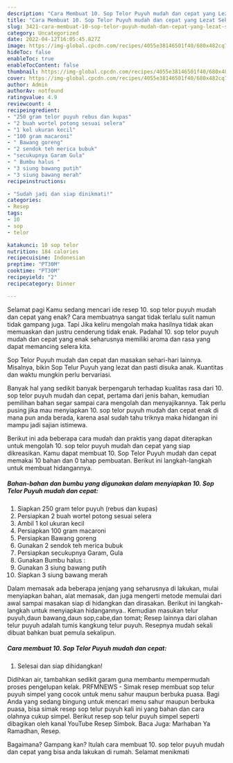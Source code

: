```yaml
---
description: "Cara Membuat 10. Sop Telor Puyuh mudah dan cepat yang Lezat Sekali, Buat Buka Puasa Bikin Ngiler"
title: "Cara Membuat 10. Sop Telor Puyuh mudah dan cepat yang Lezat Sekali, Buat Buka Puasa Bikin Ngiler"
slug: 3421-cara-membuat-10-sop-telor-puyuh-mudah-dan-cepat-yang-lezat-sekali-buat-buka-puasa-bikin-ngiler
category: Uncategorized
date: 2022-04-12T16:05:45.827Z
image: https://img-global.cpcdn.com/recipes/4055e38146501f40/680x482cq70/10-sop-telor-puyuh-mudah-dan-cepat-foto-resep-utama.jpg
hideToc: false
enableToc: true
enableTocContent: false
thumbnail: https://img-global.cpcdn.com/recipes/4055e38146501f40/680x482cq70/10-sop-telor-puyuh-mudah-dan-cepat-foto-resep-utama.jpg
cover: https://img-global.cpcdn.com/recipes/4055e38146501f40/680x482cq70/10-sop-telor-puyuh-mudah-dan-cepat-foto-resep-utama.jpg
author: Admin
authorAv: notfound
ratingvalue: 4.9
reviewcount: 4
recipeingredient:
- "250 gram telor puyuh rebus dan kupas"
- "2 buah wortel potong sesuai selera"
- "1 kol ukuran kecil"
- "100 gram macaroni"
- " Bawang goreng"
- "2 sendok teh merica bubuk"
- "secukupnya Garam Gula"
- " Bumbu halus "
- "3 siung bawang putih"
- "3 siung bawang merah"
recipeinstructions:

- "Sudah jadi dan siap dinikmati!"
categories:
- Resep
tags:
- 10
- sop
- telor

katakunci: 10 sop telor 
nutrition: 184 calories
recipecuisine: Indonesian
preptime: "PT30M"
cooktime: "PT30M"
recipeyield: "2"
recipecategory: Dinner

---
```



Selamat pagi Kamu sedang mencari ide resep 10. sop telor puyuh mudah dan cepat yang enak? Cara membuatnya sangat tidak terlalu sulit namun tidak gampang juga. Tapi Jika keliru mengolah maka hasilnya tidak akan memuaskan dan justru cenderung tidak enak. Padahal 10. sop telor puyuh mudah dan cepat yang enak seharusnya memiliki aroma dan rasa yang dapat memancing selera kita.


Sop Telor Puyuh mudah dan cepat dan masakan sehari-hari lainnya. Misalnya, bikin Sop Telur Puyuh yang lezat dan pasti disuka anak. Kuantitas dan waktu mungkin perlu bervariasi.

Banyak hal yang sedikit banyak berpengaruh terhadap kualitas rasa dari 10. sop telor puyuh mudah dan cepat, pertama dari jenis bahan, kemudian pemilihan bahan segar sampai cara mengolah dan menyajikannya. Tak perlu pusing jika mau menyiapkan 10. sop telor puyuh mudah dan cepat enak di mana pun anda berada, karena asal sudah tahu triknya maka hidangan ini mampu jadi sajian istimewa.


Berikut ini ada beberapa cara mudah dan praktis yang dapat diterapkan untuk mengolah 10. sop telor puyuh mudah dan cepat yang siap dikreasikan. Kamu dapat membuat 10. Sop Telor Puyuh mudah dan cepat memakai 10 bahan dan 0 tahap pembuatan. Berikut ini langkah-langkah untuk membuat hidangannya.

<!--inarticleads1-->

##### Bahan-bahan dan bumbu yang digunakan dalam menyiapkan 10. Sop Telor Puyuh mudah dan cepat:

1. Siapkan 250 gram telor puyuh (rebus dan kupas)
1. Persiapkan 2 buah wortel potong sesuai selera
1. Ambil 1 kol ukuran kecil
1. Persiapkan 100 gram macaroni
1. Persiapkan  Bawang goreng
1. Gunakan 2 sendok teh merica bubuk
1. Persiapkan secukupnya Garam, Gula
1. Gunakan  Bumbu halus :
1. Gunakan 3 siung bawang putih
1. Siapkan 3 siung bawang merah


Dalam memasak ada beberapa jenjang yang seharusnya di lakukan, mulai menyiapkan bahan, alat memasak, dan juga mengerti metode memulai dari awal sampai masakan siap di hidangkan dan dirasakan. Berikut ini langkah-langkah untuk menyiapkan hidangannya.. Kemudian masukan telur puyuh,daun bawang,daun sop,cabe,dan tomat; Resep lainnya dari olahan telur puyuh adalah tumis kangkung telur puyuh. Resepnya mudah sekali dibuat bahkan buat pemula sekalipun. 

<!--inarticleads2-->

##### Cara membuat 10. Sop Telor Puyuh mudah dan cepat:


1. Selesai dan siap dihidangkan!

Didihkan air, tambahkan sedikit garam guna membantu mempermudah proses pengelupan kelak. PRFMNEWS - Simak resep membuat sop telur puyuh simpel yang cocok untuk menu sahur maupun berbuka puasa. Bagi Anda yang sedang bingung untuk mencari menu sahur maupun berbuka puasa, bisa simak resep sop telur puyuh kali ini yang bahan dan cara olahnya cukup simpel. Berikut resep sop telur puyuh simpel seperti dibagikan oleh kanal YouTube Resep Simbok. Baca Juga: Marhaban Ya Ramadhan, Resep. 

Bagaimana? Gampang kan? Itulah cara membuat 10. sop telor puyuh mudah dan cepat yang bisa anda lakukan di rumah. Selamat menikmati
